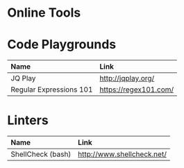 # Online Tools

# Code Playgrounds

| Name                          | Link                                                      |
|:------------------------------|:----------------------------------------------------------|
| JQ Play                       | http://jqplay.org/                                        |
| Regular Expressions 101       | https://regex101.com/                                     |


# Linters

| Name                          | Link                                                      |
|:------------------------------|:----------------------------------------------------------|
| ShellCheck (bash)             | http://www.shellcheck.net/                                |
